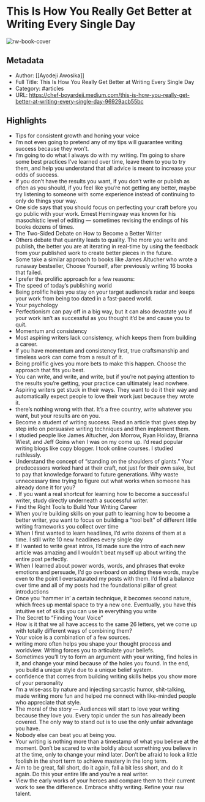 # This Is How You Really Get Better at Writing Every Single Day

![rw-book-cover](https://readwise-assets.s3.amazonaws.com/static/images/article0.00998d930354.png)

## Metadata
- Author: [[Ayodeji Awosika]]
- Full Title: This Is How You Really Get Better at Writing Every Single Day
- Category: #articles
- URL: https://chef-boyardeji.medium.com/this-is-how-you-really-get-better-at-writing-every-single-day-96929acb55bc

## Highlights
- Tips for consistent growth and honing your voice
- I’m not even going to pretend any of my tips will guarantee writing success because they won’t.
- I’m going to do what I always do with my writing. I’m going to share some best practices I’ve learned over time, leave them to you to try them, and help you understand that all advice is meant to increase your odds of success.
- If you don’t have the results you want, if you don’t write or publish as often as you should, if you feel like you’re not getting any better, maybe try listening to someone with some experience instead of continuing to only do things your way.
- One side says that you should focus on perfecting your craft before you go public with your work. Ernest Hemingway was known for his masochistic level of editing — sometimes revising the endings of his books dozens of times.
- The Two-Sided Debate on How to Become a Better Writer
- Others debate that quantity leads to quality. The more you write and publish, the better you are at iterating in real-time by using the feedback from your published work to create better pieces in the future.
- Some take a similar approach to books like James Altucher who wrote a runaway bestseller, Choose Yourself, after previously writing 16 books that failed.
- I prefer the prolific approach for a few reasons:
- The speed of today’s publishing world
- Being prolific helps you stay on your target audience’s radar and keeps your work from being too dated in a fast-paced world.
- Your psychology
- Perfectionism can pay off in a big way, but it can also devastate you if your work isn’t as successful as you thought it’d be and cause you to quit.
- Momentum and consistency
- Most aspiring writers lack consistency, which keeps them from building a career.
- If you have momentum and consistency first, true craftsmanship and timeless work can come from a result of it.
- Being prolific gives you more bets to make this happen. Choose the approach that fits you best.
- You can write, and write, and write, but if you’re not paying attention to the results you’re getting, your practice can ultimately lead nowhere.
- Aspiring writers get stuck in their ways. They want to do it their way and automatically expect people to love their work just because they wrote it.
- there’s nothing wrong with that. It’s a free country, write whatever you want, but your results are on you.
- Become a student of writing success. Read an article that gives step by step info on persuasive writing techniques and then implement them.
- I studied people like James Altucher, Jon Morrow, Ryan Holiday, Brianna Wiest, and Jeff Goins when I was on my come up. I’d read popular writing blogs like copy blogger. I took online courses. I studied ruthlessly.
- Understand the concept of “standing on the shoulders of giants.” Your predecessors worked hard at their craft, not just for their own sake, but to pay that knowledge forward to future generations. Why waste unnecessary time trying to figure out what works when someone has already done it for you?
- . If you want a real shortcut for learning how to become a successful writer, study directly underneath a successful writer.
- Find the Right Tools to Build Your Writing Career
- When you’re building skills on your path to learning how to become a better writer, you want to focus on building a “tool belt” of different little writing frameworks you collect over time
- When I first wanted to learn headlines, I’d write dozens of them at a time. I still write 10 new headlines every single day
- If I wanted to write great intros, I’d made sure the intro of each new article was amazing and I wouldn’t beat myself up about writing the entire post perfectly.
- When I learned about power words, words, and phrases that evoke emotions and persuade, I’d go overboard on adding these words, maybe even to the point I oversaturated my posts with them. I’d find a balance over time and all of my posts had the foundational pillar of great introductions
- Once you ‘hammer in’ a certain technique, it becomes second nature, which frees up mental space to try a new one. Eventually, you have this intuitive set of skills you can use in everything you write
- The Secret to “Finding Your Voice”
- How is it that we all have access to the same 26 letters, yet we come up with totally different ways of combining them?
- Your voice is a combination of a few sources.
- writing more often helps you shape your thought process and worldview. Writing forces you to articulate your beliefs.
- Sometimes you’ll try to form an argument with your writing, find holes in it, and change your mind because of the holes you found. In the end, you build a unique style due to a unique belief system.
- confidence that comes from building writing skills helps you show more of your personality
- I’m a wise-ass by nature and injecting sarcastic humor, shit-talking, made writing more fun and helped me connect with like-minded people who appreciate that style.
- The moral of the story — Audiences will start to love your writing because they love you. Every topic under the sun has already been covered. The only way to stand out is to use the only unfair advantage you have.
- Nobody else can beat you at being you.
- Your writing is nothing more than a timestamp of what you believe at the moment. Don’t be scared to write boldly about something you believe in at the time, only to change your mind later. Don’t be afraid to look a little foolish in the short term to achieve mastery in the long term.
- Aim to be great, fall short, do it again, fall a bit less short, and do it again. Do this your entire life and you’re a real writer.
- View the early works of your heroes and compare them to their current work to see the difference. Embrace shitty writing. Refine your raw talent.
